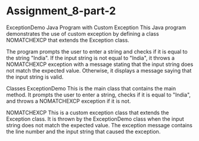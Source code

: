 # Assignment_8-part-2

ExceptionDemo Java Program with Custom Exception
This Java program demonstrates the use of custom exception by defining a class NOMATCHEXCP that extends the Exception class.

The program prompts the user to enter a string and checks if it is equal to the string "India". If the input string is not equal to "India", it throws a NOMATCHEXCP exception with a message stating that the input string does not match the expected value. Otherwise, it displays a message saying that the input string is valid.

Classes
ExceptionDemo
This is the main class that contains the main method. It prompts the user to enter a string, checks if it is equal to "India", and throws a NOMATCHEXCP exception if it is not.

NOMATCHEXCP
This is a custom exception class that extends the Exception class. It is thrown by the ExceptionDemo class when the input string does not match the expected value. The exception message contains the line number and the input string that caused the exception.
